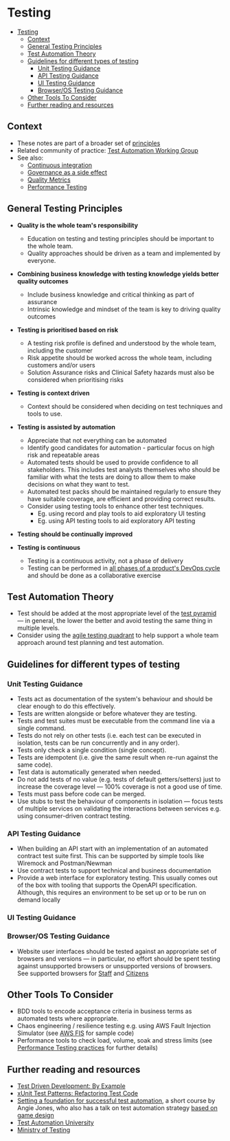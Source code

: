 # Testing

- [Testing](#testing)
  - [Context](#context)
  - [General Testing Principles](#general-testing-principles)
  - [Test Automation Theory](#test-automation-theory)
  - [Guidelines for different types of testing](#guidelines-for-different-types-of-testing)
    - [Unit Testing Guidance](#unit-testing-guidance)
    - [API Testing Guidance](#api-testing-guidance)
    - [UI Testing Guidance](#ui-testing-guidance)
    - [Browser/OS Testing Guidance](#browseros-testing-guidance)
  - [Other Tools To Consider](#other-tools-to-consider)
  - [Further reading and resources](#further-reading-and-resources)

## Context

- These notes are part of a broader set of [principles](../principles.md)
- Related community of practice: [Test Automation Working Group](../communities/pd-test-automation-working-group.md)
- See also:
  - [Continuous integration](continuous-integration.md)
  - [Governance as a side effect](../patterns/governance-side-effect.md)
  - [Quality Metrics](../quality-checks.md)
  - [Performance Testing](performance-testing.md)

## General Testing Principles

- **Quality is the whole team's responsibility**
  - Education on testing and testing principles should be important to the whole team.
  - Quality approaches should be driven as a team and implemented by everyone.

- **Combining business knowledge with testing knowledge yields better quality outcomes**
  - Include business knowledge and critical thinking as part of assurance
  - Intrinsic knowledge and mindset of the team is key to driving quality outcomes

- **Testing is prioritised based on risk**
  - A testing risk profile is defined and understood by the whole team, including the customer
  - Risk appetite should be worked across the whole team, including customers and/or users
  - Solution Assurance risks and Clinical Safety hazards must also be considered when prioritising risks

- **Testing is context driven**
  - Context should be considered when deciding on test techniques and tools to use.

- **Testing is assisted by automation**
  - Appreciate that not everything can be automated
  - Identify good candidates for automation - particular focus on high risk and repeatable areas
  - Automated tests should be used to provide confidence to all stakeholders.  This includes test analysts themselves who should be familiar with what the tests are doing to allow them to make decisions on what they want to test.
  - Automated test packs should be maintained regularly to ensure they have suitable coverage, are efficient and providing correct results.
  - Consider using testing tools to enhance other test techniques.
    - Eg. using record and play tools to aid exploratory UI testing
    - Eg. using API testing tools to aid exploratory API testing

- **Testing should be continually improved**

- **Testing is continuous**
  - Testing is a continuous activity, not a phase of delivery
  - Testing can be performed in [all phases of a product's DevOps cycle](https://danashby.co.uk/2016/10/19/continuous-testing-in-devops/) and should be done as a collaborative exercise

## Test Automation Theory

- Test should be added at the most appropriate level of the [test pyramid](https://martinfowler.com/articles/practical-test-pyramid.html) &mdash; in general, the lower the better and avoid testing the same thing in multiple levels.
- Consider using the [agile testing quadrant](https://lisacrispin.com/2011/11/08/using-the-agile-testing-quadrants/) to help support a whole team approach around test planning and test automation.

## Guidelines for different types of testing

### Unit Testing Guidance

- Tests act as documentation of the system's behaviour and should be clear enough to do this effectively.
- Tests are written alongside or before whatever they are testing.
- Tests and test suites must be executable from the command line via a single command.
- Tests do not rely on other tests (i.e. each test can be executed in isolation, tests can be run concurrently and in any order).
- Tests only check a single condition (single concept).
- Tests are idempotent (i.e. give the same result when re-run against the same code).
- Test data is automatically generated when needed.
- Do not add tests of no value (e.g. tests of default getters/setters) just to increase the coverage level &mdash; 100% coverage is not a good use of time.
- Tests must pass before code can be merged.
- Use stubs to test the behaviour of components in isolation &mdash; focus tests of multiple services on validating the interactions between services e.g. using consumer-driven contract testing.

### API Testing Guidance

- When building an API start with an implementation of an automated contract test suite first. This can be supported by simple tools like Wiremock and Postman/Newman
- Use contract tests to support technical and business documentation
- Provide a web interface for exploratory testing. This usually comes out of the box with tooling that supports the OpenAPI specification. Although, this requires an environment to be set up or to be run on demand locally

### UI Testing Guidance

### Browser/OS Testing Guidance

- Website user interfaces should be tested against an appropriate set of browsers and versions &mdash; in particular, no effort should be spent testing against unsupported browsers or unsupported versions of browsers. See supported browsers for [Staff](https://aalto.digital.nhs.uk/#/document/viewer/8c039de1-eec0-49cd-8af3-a97fed6a8bff?library=5464c07f-daf1-4eee-b9b6-22e6c4dfbbd0) and [Citizens](https://aalto.digital.nhs.uk/#/document/viewer/465e6d1b-f107-49eb-ad25-e72c0299d3a6?library=5464c07f-daf1-4eee-b9b6-22e6c4dfbbd0)

## Other Tools To Consider

- BDD tools to encode acceptance criteria in business terms as automated tests where appropriate.
- Chaos engineering / resilience testing e.g. using AWS Fault Injection Simulator (see [AWS FIS](../tools/aws-fis) for sample code)
- Performance tools to check load, volume, soak and stress limits (see [Performance Testing practices](performance-testing.md) for further details)

## Further reading and resources

- [Test Driven Development: By Example](https://learning.oreilly.com/library/view/test-driven-development/0321146530/)
- [xUnit Test Patterns: Refactoring Test Code](https://learning.oreilly.com/library/view/xunit-test-patterns/9780131495050/)
- [Setting a foundation for successful test automation](https://testautomationu.applitools.com/setting-a-foundation-for-successful-test-automation/), a short course by Angie Jones, who also has a talk on test automation strategy [based on game design](https://applitools.com/event/level-up-playing-the-automation-game/)
- [Test Automation University](https://testautomationu.applitools.com/)
- [Ministry of Testing](https://www.ministryoftesting.com/)
